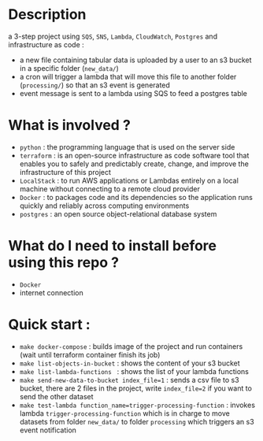 # Description

a 3-step project using `SQS`, `SNS`, `Lambda`, `CloudWatch`, `Postgres` and infrastructure as code : 
- a new file containing tabular data is uploaded by a user to an s3 bucket in a specific folder (`new_data/`)
- a cron will trigger a lambda that will move this file to another folder (`processing/`) so that an s3 event is generated
- event message is sent to a lambda using SQS to feed a postgres table

# What is involved ?
- `python` : the programming language that is used on the server side
- `terraform` : is an open-source infrastructure as code software tool that enables you to safely and predictably create, change, and improve the infrastructure of this project
- `LocalStack` : to run AWS applications or Lambdas entirely on a local machine without connecting to a remote cloud provider
- `Docker` : to packages code and its dependencies so the application runs quickly and reliably across computing environments
- `postgres` : an open source object-relational database system

# What do I need to install before using this repo ?

- `Docker`
- internet connection

# Quick start : 

- `make docker-compose` : builds image of the project and run containers (wait until terraform container finish its job)
- `make list-objects-in-bucket` : shows the content of your s3 bucket
- `make list-lambda-functions ` : shows the list of your lambda functions
- `make send-new-data-to-bucket index_file=1` : sends a csv file to s3 bucket, there are 2 files in the project, write `index_file=2` if you want to send the other dataset
- `make test-lambda function_name=trigger-processing-function` : invokes lambda `trigger-processing-function` which is in charge to move datasets from folder `new_data/` to folder `processing` which triggers an s3 event notification
